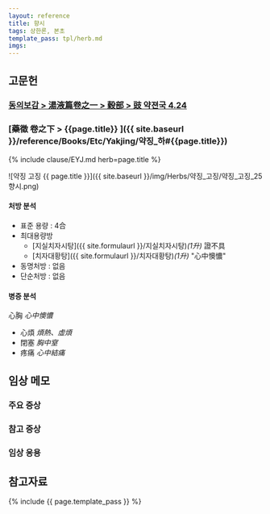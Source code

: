 ```yaml
---
layout: reference
title: 향시
tags: 상한론, 본초
template_pass: tpl/herb.md
imgs:
---
```


## 고문헌


### [동의보감 > 湯液篇卷之一 > 穀部 >  豉 약젼국 4.24 ](https://mediclassics.kr/books/8/volume/20/#content_920)


### [藥徵 卷之下 > {{page.title}} ]({{ site.baseurl }}/reference/Books/Etc/Yakjing/약징_하#{{page.title}})

{% include clause/EYJ.md herb=page.title %}

![약징 고징 {{ page.title }}]({{ site.baseurl }}/img/Herbs/약징_고징/약징_고징_25향시.png)

#### 처방 분석

* 표준 용량 : 4合
* 최대용량방
  - [지실치자시탕]({{ site.formulaurl }}/지실치자시탕)_(1升)_ 證不具
  - [치자대황탕]({{ site.formulaurl }}/치자대황탕)_(1升)_ "心中懊憹"
* 동명처방 : 없음
* 단순처방 : 없음


#### 병증 분석

心胸 _心中懊憹_
* 心煩 _煩熱、虛煩_
* 閉塞 _胸中窒_
* 疼痛 _心中結痛_


## 임상 메모


### 주요 증상


### 참고 증상



### 임상 응용




## 참고자료



{% include {{ page.template_pass }} %}
